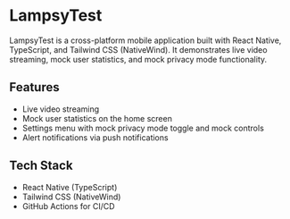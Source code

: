 # LampsyTest

LampsyTest is a cross-platform mobile application built with React Native, TypeScript, and Tailwind CSS (NativeWind). It demonstrates live video streaming, mock user statistics, and mock privacy mode functionality.

## Features

- Live video streaming
- Mock user statistics on the home screen
- Settings menu with mock privacy mode toggle and mock controls
- Alert notifications via push notifications

## Tech Stack

- React Native (TypeScript)
- Tailwind CSS (NativeWind)
- GitHub Actions for CI/CD
